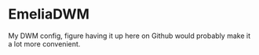 # EmeliaDWM
My DWM config, figure having it up here on Github would probably make it a lot more convenient.
